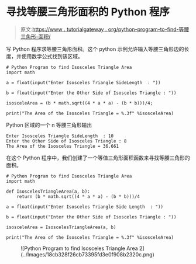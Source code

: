 # 寻找等腰三角形面积的 Python 程序

> 原文:[https://www . tutorialgateway . org/python-program-to-find-等腰三角形-面积/](https://www.tutorialgateway.org/python-program-to-find-isosceles-triangle-area/)

写 Python 程序求等腰三角形面积。这个 python 示例允许输入等腰三角形边的长度，并使用数学公式找到该区域。

```
# Python Program to find Isosceles Triangle Area
import math

a = float(input("Enter Isosceles Triangle SideLength  : "))

b = float(input("Enter the Other Side of Isosceles Triangle : "))

isosceleArea = (b * math.sqrt((4 * a * a) - (b * b)))/4;

print("The Area of the Isosceles Triangle = %.3f" %isosceleArea) 
```

Python 区域的一个 n 等腰三角形输出

```
Enter Isosceles Triangle SideLength  : 10
Enter the Other Side of Isosceles Triangle : 8
The Area of the Isosceles Triangle = 36.661
```

在这个 Python 程序中，我们创建了一个等值三角形面积函数来寻找等腰三角形的面积。

```
# Python Program to find Isosceles Triangle Area
import math

def IsoscelesTriangleArea(a, b):
    return (b * math.sqrt((4 * a * a) - (b * b)))/4

a = float(input("Enter Isosceles Triangle Side Length  : "))

b = float(input("Enter the Other Side of Isosceles Triangle : "))

isosceleArea = IsoscelesTriangleArea(a, b)

print("The Area of the Isosceles Triangle = %.3f" %isosceleArea) 
```

<figure class="wp-block-image size-large">![Python Program to find Isosceles Triangle Area 2](../Images/18cb328f26cb73395fd3e0f908b2320c.png)</figure>
